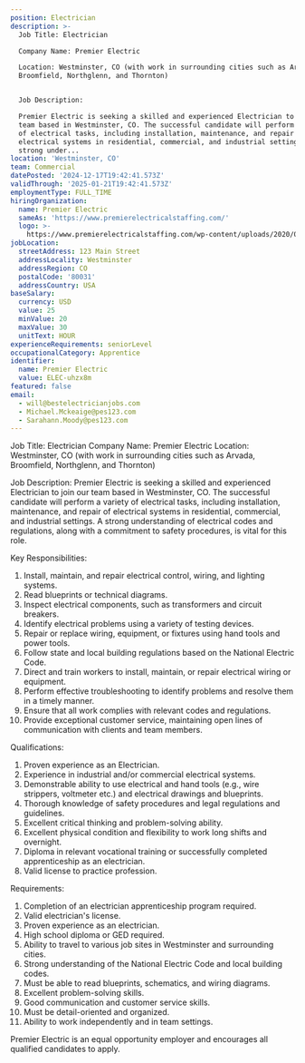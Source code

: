 ```yaml
---
position: Electrician
description: >-
  Job Title: Electrician

  Company Name: Premier Electric

  Location: Westminster, CO (with work in surrounding cities such as Arvada,
  Broomfield, Northglenn, and Thornton)


  Job Description:

  Premier Electric is seeking a skilled and experienced Electrician to join our
  team based in Westminster, CO. The successful candidate will perform a variety
  of electrical tasks, including installation, maintenance, and repair of
  electrical systems in residential, commercial, and industrial settings. A
  strong under...
location: 'Westminster, CO'
team: Commercial
datePosted: '2024-12-17T19:42:41.573Z'
validThrough: '2025-01-21T19:42:41.573Z'
employmentType: FULL_TIME
hiringOrganization:
  name: Premier Electric
  sameAs: 'https://www.premierelectricalstaffing.com/'
  logo: >-
    https://www.premierelectricalstaffing.com/wp-content/uploads/2020/05/Premier-Electrical-Staffing-logo.png
jobLocation:
  streetAddress: 123 Main Street
  addressLocality: Westminster
  addressRegion: CO
  postalCode: '80031'
  addressCountry: USA
baseSalary:
  currency: USD
  value: 25
  minValue: 20
  maxValue: 30
  unitText: HOUR
experienceRequirements: seniorLevel
occupationalCategory: Apprentice
identifier:
  name: Premier Electric
  value: ELEC-uhzx8m
featured: false
email:
  - will@bestelectricianjobs.com
  - Michael.Mckeaige@pes123.com
  - Sarahann.Moody@pes123.com
---
```




Job Title: Electrician
Company Name: Premier Electric
Location: Westminster, CO (with work in surrounding cities such as Arvada, Broomfield, Northglenn, and Thornton)

Job Description:
Premier Electric is seeking a skilled and experienced Electrician to join our team based in Westminster, CO. The successful candidate will perform a variety of electrical tasks, including installation, maintenance, and repair of electrical systems in residential, commercial, and industrial settings. A strong understanding of electrical codes and regulations, along with a commitment to safety procedures, is vital for this role.

Key Responsibilities:

1. Install, maintain, and repair electrical control, wiring, and lighting systems.
2. Read blueprints or technical diagrams.
3. Inspect electrical components, such as transformers and circuit breakers.
4. Identify electrical problems using a variety of testing devices.
5. Repair or replace wiring, equipment, or fixtures using hand tools and power tools.
6. Follow state and local building regulations based on the National Electric Code.
7. Direct and train workers to install, maintain, or repair electrical wiring or equipment.
8. Perform effective troubleshooting to identify problems and resolve them in a timely manner.
9. Ensure that all work complies with relevant codes and regulations.
10. Provide exceptional customer service, maintaining open lines of communication with clients and team members.

Qualifications:

1. Proven experience as an Electrician.
2. Experience in industrial and/or commercial electrical systems.
3. Demonstrable ability to use electrical and hand tools (e.g., wire strippers, voltmeter etc.) and electrical drawings and blueprints.
4. Thorough knowledge of safety procedures and legal regulations and guidelines.
5. Excellent critical thinking and problem-solving ability.
6. Excellent physical condition and flexibility to work long shifts and overnight.
7. Diploma in relevant vocational training or successfully completed apprenticeship as an electrician.
8. Valid license to practice profession.

Requirements:

1. Completion of an electrician apprenticeship program required.
2. Valid electrician's license.
3. Proven experience as an electrician.
4. High school diploma or GED required.
5. Ability to travel to various job sites in Westminster and surrounding cities.
6. Strong understanding of the National Electric Code and local building codes.
7. Must be able to read blueprints, schematics, and wiring diagrams.
8. Excellent problem-solving skills.
9. Good communication and customer service skills.
10. Must be detail-oriented and organized.
11. Ability to work independently and in team settings.

Premier Electric is an equal opportunity employer and encourages all qualified candidates to apply.
